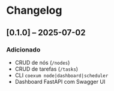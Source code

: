 # Changelog

## [0.1.0] – 2025-07-02
### Adicionado
- CRUD de nós (`/nodes`)
- CRUD de tarefas (`/tasks`)
- CLI `coexum node|dashboard|scheduler`
- Dashboard FastAPI com Swagger UI
